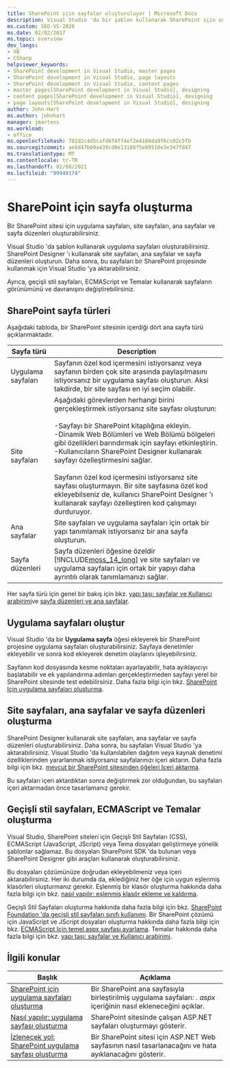 ```yaml
---
title: SharePoint için sayfalar oluşturuluyor | Microsoft Docs
description: Visual Studio 'da bir şablon kullanarak SharePoint için uygulama sayfaları oluşturun. SharePoint Designer 'ı kullanarak site sayfaları, ana sayfalar ve sayfa düzenleri oluşturun.
ms.custom: SEO-VS-2020
ms.date: 02/02/2017
ms.topic: overview
dev_langs:
- VB
- CSharp
helpviewer_keywords:
- SharePoint development in Visual Studio, master pages
- SharePoint development in Visual Studio, page layouts
- SharePoint development in Visual Studio, content pages
- master pages[SharePoint development in Visual Studio], designing
- content pages[SharePoint development in Visual Studio], designing
- page layouts[SharePoint development in Visual Studio], designing
author: John-Hart
ms.author: johnhart
manager: jmartens
ms.workload:
- office
ms.openlocfilehash: 702d2c4d5cafd6f4ff4ef2e4104da9f6cc02c5fb
ms.sourcegitcommit: ae6d47b09a439cd0e13180f5e89510e3e347fd47
ms.translationtype: MT
ms.contentlocale: tr-TR
ms.lasthandoff: 02/08/2021
ms.locfileid: "99949174"
---
```

# <a name="create-pages-for-sharepoint"></a>SharePoint için sayfa oluşturma
  Bir SharePoint sitesi için uygulama sayfaları, site sayfaları, ana sayfalar ve sayfa düzenleri oluşturabilirsiniz.

 Visual Studio 'da şablon kullanarak uygulama sayfaları oluşturabilirsiniz. SharePoint Designer 'ı kullanarak site sayfaları, ana sayfalar ve sayfa düzenleri oluşturun. Daha sonra, bu sayfaları bir SharePoint projesinde kullanmak için Visual Studio 'ya aktarabilirsiniz.

 Ayrıca, geçişli stil sayfaları, ECMAScript ve Temalar kullanarak sayfaların görünümünü ve davranışını değiştirebilirsiniz.

## <a name="types-of-sharepoint-pages"></a>SharePoint sayfa türleri
 Aşağıdaki tabloda, bir SharePoint sitesinin içerdiği dört ana sayfa türü açıklanmaktadır.

|Sayfa türü|Description|
|---------------|-----------------|
|Uygulama sayfaları|Sayfanın özel kod içermesini istiyorsanız veya sayfanın birden çok site arasında paylaşılmasını istiyorsanız bir uygulama sayfası oluşturun. Aksi takdirde, bir site sayfası en iyi seçim olabilir.|
|Site sayfaları|Aşağıdaki görevlerden herhangi birini gerçekleştirmek istiyorsanız site sayfası oluşturun:<br /><br /> -Sayfayı bir SharePoint kitaplığına ekleyin.<br />-Dinamik Web Bölümleri ve Web Bölümü bölgeleri gibi özellikleri barındırmak için sayfayı etkinleştirin.<br />-Kullanıcıların SharePoint Designer kullanarak sayfayı özelleştirmesini sağlar.<br /><br /> Sayfanın özel kod içermesini istiyorsanız site sayfası oluşturmayın. Bir site sayfasına özel kod ekleyebilseniz de, kullanıcı SharePoint Designer 'ı kullanarak sayfayı özelleştiren kod çalışmayı durduruyor.|
|Ana sayfalar|Site sayfaları ve uygulama sayfaları için ortak bir yapı tanımlamak istiyorsanız bir ana sayfa oluşturun.|
|Sayfa düzenleri|Sayfa düzenleri öğesine özeldir [!INCLUDE[moss_14_long](../sharepoint/includes/moss-14-long-md.md)] ve site sayfaları ve uygulama sayfaları için ortak bir yapıyı daha ayrıntılı olarak tanımlamanızı sağlar.|

 Her sayfa türü için genel bir bakış için bkz. [yapı taşı: sayfalar ve Kullanıcı arabirimi](/previous-versions/office/developer/sharepoint-2010/ee539040(v=office.14))ve [sayfa düzenleri ve ana sayfalar](/previous-versions/office/developer/sharepoint-2010/ms543497(v=office.14)).

## <a name="create-application-pages"></a>Uygulama sayfaları oluştur
 Visual Studio 'da bir **Uygulama sayfa** öğesi ekleyerek bir SharePoint projesine uygulama sayfaları oluşturabilirsiniz. Sayfaya denetimler ekleyebilir ve sonra kod ekleyerek denetim olaylarını işleyebilirsiniz.

 Sayfanın kod dosyasında kesme noktaları ayarlayabilir, hata ayıklayıcıyı başlatabilir ve ek yapılandırma adımları gerçekleştirmeden sayfayı yerel bir SharePoint sitesinde test edebilirsiniz. Daha fazla bilgi için bkz. [SharePoint Için uygulama sayfaları oluşturma](../sharepoint/creating-application-pages-for-sharepoint.md).

## <a name="create-site-pages-master-pages-and-page-layouts"></a>Site sayfaları, ana sayfalar ve sayfa düzenleri oluşturma
 SharePoint Designer kullanarak site sayfaları, ana sayfalar ve sayfa düzenleri oluşturabilirsiniz. Daha sonra, bu sayfaları Visual Studio 'ya aktarabilirsiniz. Visual Studio 'da kullanılabilen dağıtım veya kaynak denetimi özelliklerinden yararlanmak istiyorsanız sayfalarınızı içeri aktarın. Daha fazla bilgi için bkz. [mevcut bir SharePoint sitesinden öğeleri Içeri aktarma](../sharepoint/importing-items-from-an-existing-sharepoint-site.md).

 Bu sayfaları içeri aktardıktan sonra değiştirmek zor olduğundan, bu sayfaları içeri aktarmadan önce tasarlamanız gerekir.

## <a name="create-cascading-style-sheets-ecmascript-and-themes"></a>Geçişli stil sayfaları, ECMAScript ve Temalar oluşturma
 Visual Studio, SharePoint siteleri için Geçişli Stil Sayfaları (CSS), ECMAScript (JavaScript, JScript) veya Tema dosyaları geliştirmeye yönelik şablonlar sağlamaz. Bu dosyaları SharePoint SDK 'da bulunan veya SharePoint Designer gibi araçları kullanarak oluşturabilirsiniz.

 Bu dosyaları çözümünüze doğrudan ekleyebilmeniz veya içeri aktarabilirsiniz. Her iki durumda da, eklediğiniz her öğe için uygun eşlenmiş klasörleri oluşturmanız gerekir. Eşlenmiş bir klasör oluşturma hakkında daha fazla bilgi için bkz. [nasıl yapılır: eşlenmiş klasör ekleme ve kaldırma](../sharepoint/how-to-add-and-remove-mapped-folders.md).

 Geçişli Stil Sayfaları oluşturma hakkında daha fazla bilgi için bkz. [SharePoint Foundation 'da geçişli stil sayfaları sınıfı kullanımı](/previous-versions/office/developer/sharepoint-2010/ms438349(v=office.14)). Bir SharePoint çözümü için JavaScript ve JScript dosyaları oluşturma hakkında daha fazla bilgi için bkz. [ECMAScript Için temel aspx sayfası ayarlama](/previous-versions/office/developer/sharepoint-2010/ee535709(v=office.14)). Temalar hakkında daha fazla bilgi için bkz. [yapı taşı: sayfalar ve Kullanıcı arabirimi](/previous-versions/office/developer/sharepoint-2010/ee539040(v=office.14)).

## <a name="related-topics"></a>İlgili konular

|Başlık|Açıklama|
|-----------|-----------------|
|[SharePoint için uygulama sayfaları oluşturma](../sharepoint/creating-application-pages-for-sharepoint.md)|Bir SharePoint ana sayfasıyla birleştirilmiş uygulama sayfaları: *. aspx* içeriğinin nasıl ekleneceğini açıklar.|
|[Nasıl yapılır: uygulama sayfası oluşturma](../sharepoint/how-to-create-an-application-page.md)|SharePoint sitesinde çalışan ASP.NET sayfaları oluşturmayı gösterir.|
|[İzlenecek yol: SharePoint uygulama sayfası oluşturma](../sharepoint/walkthrough-creating-a-sharepoint-application-page.md)|Bir SharePoint sitesi için ASP.NET Web sayfasının nasıl tasarlanacağını ve hata ayıklanacağını gösterir.|

